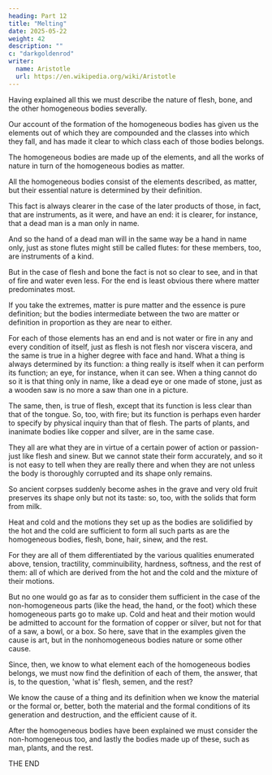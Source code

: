 ```yaml
---
heading: Part 12
title: "Melting"
date: 2025-05-22
weight: 42
description: ""
c: "darkgoldenrod"
writer:
  name: Aristotle 
  url: https://en.wikipedia.org/wiki/Aristotle
---
```




Having explained all this we must describe the nature of flesh, bone, and the other homogeneous bodies severally. 

Our account of the formation of the homogeneous bodies has given us the elements out of which they are compounded and the classes into which they fall, and has made it clear to which class each of those bodies belongs. 

The homogeneous bodies are made up of the elements, and all the works of nature in turn of the homogeneous bodies as matter. 

All the homogeneous bodies consist of the elements described, as matter, but their essential nature is determined by their definition. 

This fact is always clearer in the case of the later products of those, in fact, that are instruments, as it were, and have an end: it is clearer, for instance, that a dead man is a man only in name. 

And so the hand of a dead man will in the same way be a hand in name only, just as stone flutes might still be called flutes: for these members, too, are instruments of a kind. 

But in the case of flesh and bone the fact is not so clear to see, and in that of fire and water even less. For the end is least obvious there where matter predominates most. 

If you take the extremes, matter is pure matter and the essence is pure definition; but the bodies intermediate between the two are matter or definition in proportion as they are near to either. 

For each of those elements has an end and is not water or fire in any and every condition of itself, just as flesh is not flesh nor viscera viscera, and the same is true in a higher degree with face and hand. What a thing is always determined by its function: a thing really is itself when it can perform its function; an eye, for instance, when it can see. When a thing cannot do so it is that thing only in name, like a dead eye or one made of stone, just as a wooden saw is no more a saw than one in a picture. 

The same, then, is true of flesh, except that its function is less clear than that of the tongue. So, too, with fire; but its function is perhaps even harder to specify by physical inquiry than that of flesh. The parts of plants, and inanimate bodies like copper and silver, are in the same case.

They all are what they are in virtue of a certain power of action or passion-just like flesh and sinew. But we cannot state their form accurately, and so it is not easy to tell when they are really there and when they are not unless the body is thoroughly corrupted and its shape only remains.

So ancient corpses suddenly become ashes in the grave and very old fruit preserves its shape only but not its taste: so, too, with the solids that form from milk.

Heat and cold and the motions they set up as the bodies are solidified by the hot and the cold are sufficient to form all such parts as are the homogeneous bodies, flesh, bone, hair, sinew, and the rest.

For they are all of them differentiated by the various qualities enumerated above, tension, tractility, comminuibility, hardness, softness, and the rest of them: all of which are derived from the hot and the cold and the mixture of their motions. 

But no one would go as far as to consider them sufficient in the case of the non-homogeneous parts (like the head, the hand, or the foot) which these homogeneous parts go to make up. Cold and heat and their motion would be admitted to account for the formation of copper or silver, but not for that of a saw, a bowl, or a box. So here, save that in the examples given the cause is art, but in the nonhomogeneous bodies nature or some other cause.

Since, then, we know to what element each of the homogeneous bodies belongs, we must now find the definition of each of them, the answer, that is, to the question, 'what is' flesh, semen, and the rest? 

We know the cause of a thing and its definition when we know the material or the formal or, better, both the material and the formal conditions of its generation and destruction, and the efficient cause of it.

After the homogeneous bodies have been explained we must consider the non-homogeneous too, and lastly the bodies made up of these, such
as man, plants, and the rest. 

THE END

